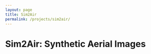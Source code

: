 ```yaml
---
layout: page
title: Sim2Air
permalink: /projects/sim2air/
---
```


# Sim2Air: Synthetic Aerial Images
